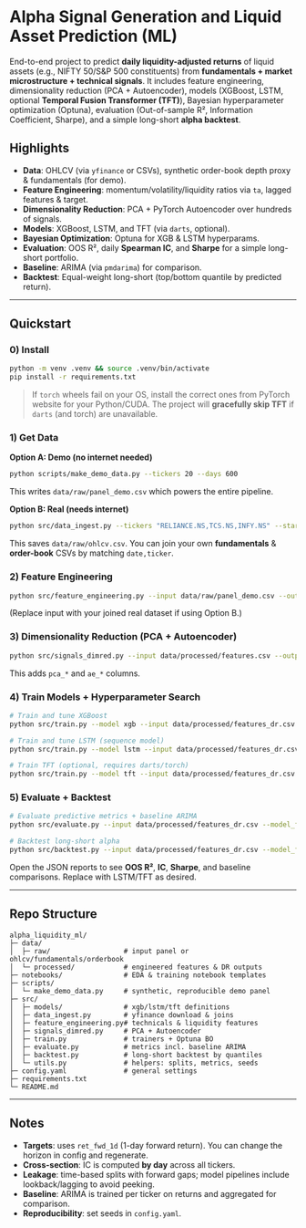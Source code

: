 # Alpha Signal Generation and Liquid Asset Prediction (ML)

End-to-end project to predict **daily liquidity-adjusted returns** of liquid assets (e.g., NIFTY 50/S&P 500 constituents)
from **fundamentals + market microstructure + technical signals**. It includes feature engineering, dimensionality
reduction (PCA + Autoencoder), models (XGBoost, LSTM, optional **Temporal Fusion Transformer (TFT)**), Bayesian
hyperparameter optimization (Optuna), evaluation (Out-of-sample R², Information Coefficient, Sharpe), and
a simple long-short **alpha backtest**.

## Highlights
- **Data**: OHLCV (via `yfinance` or CSVs), synthetic order-book depth proxy & fundamentals (for demo).
- **Feature Engineering**: momentum/volatility/liquidity ratios via `ta`, lagged features & target.
- **Dimensionality Reduction**: PCA + PyTorch Autoencoder over hundreds of signals.
- **Models**: XGBoost, LSTM, and TFT (via `darts`, optional).
- **Bayesian Optimization**: Optuna for XGB & LSTM hyperparams.
- **Evaluation**: OOS R², daily **Spearman IC**, and **Sharpe** for a simple long-short portfolio.
- **Baseline**: ARIMA (via `pmdarima`) for comparison.
- **Backtest**: Equal-weight long-short (top/bottom quantile by predicted return).

---

## Quickstart

### 0) Install
```bash
python -m venv .venv && source .venv/bin/activate
pip install -r requirements.txt
```

> If `torch` wheels fail on your OS, install the correct ones from PyTorch website for your Python/CUDA.
> The project will **gracefully skip TFT** if `darts` (and torch) are unavailable.

### 1) Get Data
**Option A: Demo (no internet needed)**
```bash
python scripts/make_demo_data.py --tickers 20 --days 600
```
This writes `data/raw/panel_demo.csv` which powers the entire pipeline.

**Option B: Real (needs internet)**
```bash
python src/data_ingest.py --tickers "RELIANCE.NS,TCS.NS,INFY.NS" --start 2018-01-01 --end 2025-08-01
```
This saves `data/raw/ohlcv.csv`. You can join your own **fundamentals** & **order-book** CSVs by matching `date,ticker`.

### 2) Feature Engineering
```bash
python src/feature_engineering.py --input data/raw/panel_demo.csv --output data/processed/features.csv
```
(Replace input with your joined real dataset if using Option B.)

### 3) Dimensionality Reduction (PCA + Autoencoder)
```bash
python src/signals_dimred.py --input data/processed/features.csv --output data/processed/features_dr.csv
```
This adds `pca_*` and `ae_*` columns.

### 4) Train Models + Hyperparameter Search
```bash
# Train and tune XGBoost
python src/train.py --model xgb --input data/processed/features_dr.csv --output models_xgb.pkl --optuna 50

# Train and tune LSTM (sequence model)
python src/train.py --model lstm --input data/processed/features_dr.csv --output models_lstm.pth --optuna 20

# Train TFT (optional, requires darts/torch)
python src/train.py --model tft --input data/processed/features_dr.csv --output models_tft.pth
```

### 5) Evaluate + Backtest
```bash
# Evaluate predictive metrics + baseline ARIMA
python src/evaluate.py --input data/processed/features_dr.csv --model_file models_xgb.pkl --model xgb --report reports_xgb.json

# Backtest long-short alpha
python src/backtest.py --input data/processed/features_dr.csv --model_file models_xgb.pkl --model xgb --quantile 0.2 --report bt_xgb.json
```

Open the JSON reports to see **OOS R²**, **IC**, **Sharpe**, and baseline comparisons. Replace with LSTM/TFT as desired.

---

## Repo Structure
```
alpha_liquidity_ml/
├─ data/
│  ├─ raw/                  # input panel or ohlcv/fundamentals/orderbook
│  └─ processed/            # engineered features & DR outputs
├─ notebooks/               # EDA & training notebook templates
├─ scripts/
│  └─ make_demo_data.py     # synthetic, reproducible demo panel
├─ src/
│  ├─ models/               # xgb/lstm/tft definitions
│  ├─ data_ingest.py        # yfinance download & joins
│  ├─ feature_engineering.py# technicals & liquidity features
│  ├─ signals_dimred.py     # PCA + Autoencoder
│  ├─ train.py              # trainers + Optuna BO
│  ├─ evaluate.py           # metrics incl. baseline ARIMA
│  ├─ backtest.py           # long-short backtest by quantiles
│  └─ utils.py              # helpers: splits, metrics, seeds
├─ config.yaml              # general settings
├─ requirements.txt
└─ README.md
```

---

## Notes
- **Targets**: uses `ret_fwd_1d` (1-day forward return). You can change the horizon in config and regenerate.
- **Cross-section**: IC is computed **by day** across all tickers.
- **Leakage**: time-based splits with forward gaps; model pipelines include lookback/lagging to avoid peeking.
- **Baseline**: ARIMA is trained per ticker on returns and aggregated for comparison.
- **Reproducibility**: set seeds in `config.yaml`.
